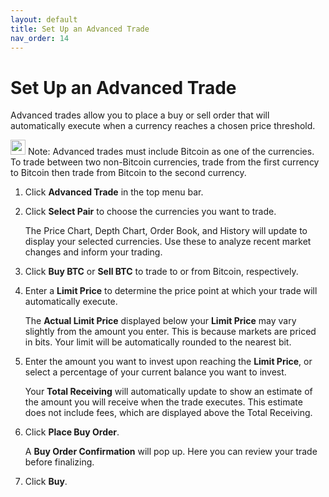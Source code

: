 ```yaml
---
layout: default
title: Set Up an Advanced Trade
nav_order: 14
---
```


# Set Up an Advanced Trade

Advanced trades allow you to place a buy or sell order that will automatically execute when a currency reaches a chosen price threshold.

<img src="https://cdn0.iconfinder.com/data/icons/zondicons/20/exclamation-outline-512.png" width="24px"> Note: Advanced trades must include Bitcoin as one of the currencies. To trade between two non-Bitcoin currencies, trade from the first currency to Bitcoin then trade from Bitcoin to the second currency.

1. Click **Advanced Trade** in the top menu bar.

2. Click **Select Pair** to choose the currencies you want to trade.

    The Price Chart, Depth Chart, Order Book, and History will update to display your selected currencies. Use these to analyze recent market changes and inform your trading.

3. Click **Buy BTC** or **Sell BTC** to trade to or from Bitcoin, respectively.

4. Enter a **Limit Price** to determine the price point at which your trade will automatically execute.

    The **Actual Limit Price** displayed below your **Limit Price** may vary slightly from the amount you enter. This is because markets are priced in bits. Your limit will be automatically rounded to the nearest bit.

5. Enter the amount you want to invest upon reaching the **Limit Price**, or select a percentage of your current balance you want to invest.

    Your **Total Receiving** will automatically update to show an estimate of the amount you will receive when the trade executes. This estimate does not include fees, which are displayed above the Total Receiving.

6. Click **Place Buy Order**.

    A **Buy Order Confirmation** will pop up. Here you can review your trade before finalizing.

7. Click **Buy**.
